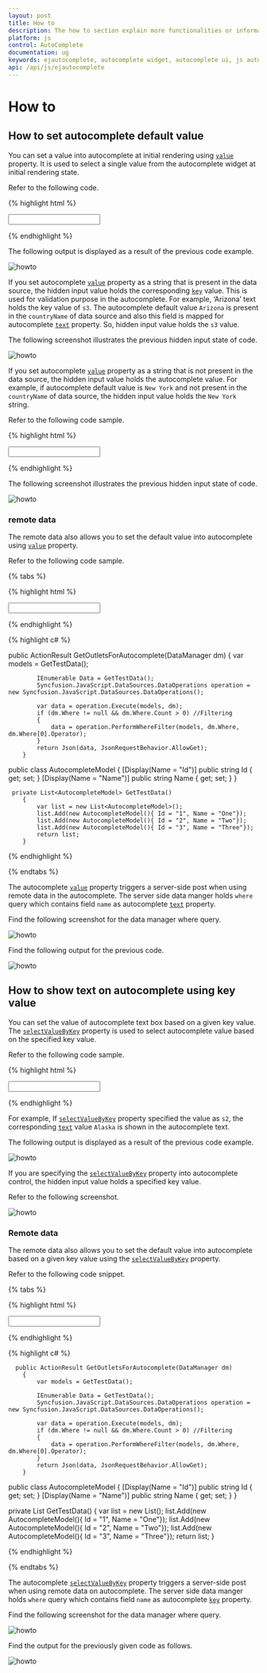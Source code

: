 ```yaml
---
layout: post
title: How to
description: The how to section explain more functionalities or informations about Essential Javascript autocomplete control. 
platform: js
control: AutoComplete
documentation: ug
keywords: ejautocomplete, autocomplete widget, autocomplete ui, js autocomplete, jquery autocomplete, web autocomplete, ej autocomplete, essential javascript autocomplete,   
api: /api/js/ejautocomplete
---
```


# How to

## How to set autocomplete default value

You can set a value into autocomplete at initial rendering using [`value`](https://help.syncfusion.com/api/js/ejautocomplete#members:value) property.  It is used to select a single value from the autocomplete widget at initial rendering state. 

Refer to the following code.

{% highlight html %}

<input type="text" id="selectState" />
           
<script type="text/javascript" class="jsScript">
        $(function () {
            var states = [
                 { index: "s1", countryName: "Alabama" }, 
                 { index: "s2", countryName: "Alaska" },
                 { index: "s3", countryName: "Arizona" } 
            ];

            $('#selectState').ejAutocomplete({
                dataSource: states,
                fields: { key: "index", text: "countryName" },
    	        value: "Arizona"
            });
         });
</script>

{% endhighlight %}

The following output is displayed as a result of the previous code example.

![howto](how-to_images/howto1.png)

If you set autocomplete [`value`](https://help.syncfusion.com/api/js/ejautocomplete#members:value) property as a string that is present in the data source, the hidden input value holds the corresponding [`key`](https://help.syncfusion.com/api/js/ejautocomplete#members:fields) value.  This is used for validation purpose in the autocomplete.  For example, ‘Arizona’ text holds the key value of `s3`.  The autocomplete default value `Arizona` is present in the `countryName` of data source and also this field is mapped for autocomplete [`text`](https://help.syncfusion.com/api/js/ejautocomplete#members:fields) property. So, hidden input value holds the `s3` value.

The following screenshot illustrates the previous hidden input state of code.

![howto](how-to_images/howto2.png)

If you set autocomplete [`value`](https://help.syncfusion.com/api/js/ejautocomplete#members:value) property as a string that is not present in the data source, the hidden input value holds the autocomplete value.  For example, if autocomplete default value is `New York` and not present in the `countryName` of data source, the hidden input value holds the `New York` string. 

Refer to the following code sample.

{% highlight html %}

<input type="text" id="selectState" />
           
<script type="text/javascript" class="jsScript">
        $(function () {
            var states = [
                 { index: "s1", countryName: "Alabama" }, 
                 { index: "s2", countryName: "Alaska" },
                 { index: "s3", countryName: "Arizona" } 
            ];

            $('#selectState').ejAutocomplete({
                dataSource: states,
                fields: { key: "index", text: "countryName" },
	            value: "New York"
            });
         });
</script>

{% endhighlight %}

The following screenshot illustrates the previous hidden input state of code.

![howto](how-to_images/howto3.png)

### remote data

The remote data also allows you to set the default value into autocomplete using [`value`](https://help.syncfusion.com/api/js/ejautocomplete#members:value) property. 

Refer to the following code sample.

{% tabs %}

{% highlight html %}

<input type="text" id="selectCar" />

<script type="text/javascript" class="jsScript">
        $(function () {
            var dataManger = ej.DataManager({
                url: "/Autocomplete/GetOutletsForAutocomplete", crossDomain: true, adaptor: new ej.UrlAdaptor() });
            $('#selectCar').ejAutocomplete({
                dataSource: dataManger,
                fields: { key: "Id", text: "Name" },
	         value: "Two"
            });
        });
</script>

{% endhighlight  %}

{% highlight c# %}

public ActionResult GetOutletsForAutocomplete(DataManager dm)
        {
            var models = GetTestData();

            IEnumerable Data = GetTestData();
            Syncfusion.JavaScript.DataSources.DataOperations operation = new Syncfusion.JavaScript.DataSources.DataOperations();

            var data = operation.Execute(models, dm);
            if (dm.Where != null && dm.Where.Count > 0) //Filtering 
            {
                data = operation.PerformWhereFilter(models, dm.Where, dm.Where[0].Operator);
            }
            return Json(data, JsonRequestBehavior.AllowGet);
        }

  public class AutocompleteModel
    {
        [Display(Name = "Id")]
        public string Id { get; set; }
        [Display(Name = "Name")]
        public string Name { get; set; }
    }

     private List<AutocompleteModel> GetTestData()
        {
            var list = new List<AutocompleteModel>();
            list.Add(new AutocompleteModel(){ Id = "1", Name = "One"});
            list.Add(new AutocompleteModel(){ Id = "2", Name = "Two"});
            list.Add(new AutocompleteModel(){ Id = "3", Name = "Three"});
            return list;
        }

{% endhighlight  %}

{% endtabs %}

The autocomplete [`value`](https://help.syncfusion.com/api/js/ejautocomplete#members:value) property triggers a server-side post when using remote data in the autocomplete.  The server side data manger holds `where` query which contains field `name` as autocomplete [`text`](https://help.syncfusion.com/api/js/ejautocomplete#members:fields) property.

Find the following screenshot for the data manager where query.

![howto](how-to_images/howto6.png)

Find the following output for the previous code.

![howto](how-to_images/howto7.png)

## How to show text on autocomplete using key value

You can set the value of autocomplete text box based on a given key value.  The [`selectValueByKey`](https://help.syncfusion.com/api/js/ejautocomplete#members:selectvaluebykey) property is used to select autocomplete value based on the specified key value. 

Refer to the following code sample. 

{% highlight html %}

<input type="text" id="selectState" />
           
<script type="text/javascript" class="jsScript">
        $(function () {
            var states = [
                 { index: "s1", countryName: "Alabama" }, 
                 { index: "s2", countryName: "Alaska" },
                 { index: "s3", countryName: "Arizona" } 
            ];

            $('#selectState').ejAutocomplete({
                dataSource: states,
                fields: { key: "index", text: "countryName" },
	            selectValueByKey: "s2"
            });
         });
</script>

{% endhighlight %}

For example, If [`selectValueByKey`](https://help.syncfusion.com/api/js/ejautocomplete#members:selectvaluebykey) property specified the value as `s2`, the corresponding [`text`](https://help.syncfusion.com/api/js/ejautocomplete#members:fields) value `Alaska` is shown in the autocomplete text.

The following output is displayed as a result of the previous code example.

![howto](how-to_images/howto4.png)

If you are specifying the [`selectValueByKey`](https://help.syncfusion.com/api/js/ejautocomplete#members:selectvaluebykey) property into autocomplete control, the hidden input value holds a specified key value. 

Refer to the following screenshot. 

![howto](how-to_images/howto5.png)

### Remote data

The remote data also allows you to set the default value into autocomplete based on a given key value using the [`selectValueByKey`](https://help.syncfusion.com/api/js/ejautocomplete#members:selectvaluebykey) property.

Refer to the following code snippet.

{% tabs %}

{% highlight html %}

<input type="text" id="selectCar" />

<script type="text/javascript" class="jsScript">
        $(function () {
            var dataManger = ej.DataManager({
                url: "/Autocomplete/GetOutletsForAutocomplete", crossDomain: true, adaptor: new ej.UrlAdaptor() });
            $('#selectCar').ejAutocomplete({
                dataSource: dataManger,
                fields: { key: "Id", text: "Name" },
	            selectValueByKey: "2"
            });
        });
        
    </script>

{% endhighlight  %}

{% highlight c# %}

      public ActionResult GetOutletsForAutocomplete(DataManager dm)
        {
            var models = GetTestData();

            IEnumerable Data = GetTestData();
            Syncfusion.JavaScript.DataSources.DataOperations operation = new Syncfusion.JavaScript.DataSources.DataOperations();

            var data = operation.Execute(models, dm);
            if (dm.Where != null && dm.Where.Count > 0) //Filtering 
            {
                data = operation.PerformWhereFilter(models, dm.Where, dm.Where[0].Operator);
            }
            return Json(data, JsonRequestBehavior.AllowGet);
        }

public class AutocompleteModel
    {
        [Display(Name = "Id")]
        public string Id { get; set; }
        [Display(Name = "Name")]
        public string Name { get; set; }
    }

   private List<AutocompleteModel> GetTestData()
        {
            var list = new List<AutocompleteModel>();
            list.Add(new AutocompleteModel(){ Id = "1", Name = "One"});
            list.Add(new AutocompleteModel(){ Id = "2", Name = "Two"});
            list.Add(new AutocompleteModel(){ Id = "3", Name = "Three"});
            return list;
        }

{% endhighlight  %}

{% endtabs %}

The autocomplete [`selectValueByKey`](https://help.syncfusion.com/api/js/ejautocomplete#members:selectvaluebykey) property triggers a server-side post when using remote data on autocomplete.  The server side data manger holds `where` query which contains field `name` as autocomplete [`key`](https://help.syncfusion.com/api/js/ejautocomplete#members:fields) property.

Find the following screenshot for the data manager where query.

![howto](how-to_images/howto8.png)

Find the output for the previously given code as follows.

![howto](how-to_images/howto9.png)